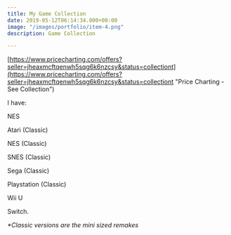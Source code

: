 ```yaml
---
title: My Game Collection
date: 2019-05-12T06:14:34.000+00:00
image: "/images/portfolio/item-4.png"
description: Game Collection

---
```

[https://www.pricecharting.com/offers?seller=jheaxmcftqenwh5sqg6k6nzcsy&status=collectiont](https://www.pricecharting.com/offers?seller=jheaxmcftqenwh5sqg6k6nzcsy&status=collectiont "Price Charting - See Collection")

I have:

NES

Atari (Classic)

NES (Classic)

SNES (Classic)

Sega (Classic)

Playstation (Classic)

Wii U

Switch.

_*Classic versions are the mini sized remakes_